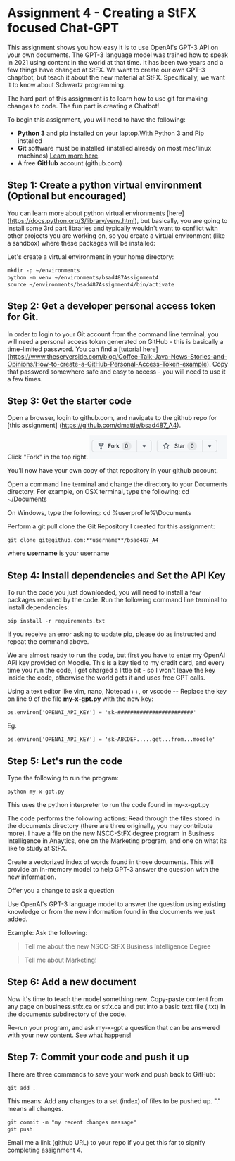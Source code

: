 # Assignment 4 - Creating a StFX focused Chat-GPT

This assignment shows you how easy it is to use OpenAI's GPT-3 API on your own documents.  The GPT-3 language model was trained how to speak in 2021 using content in the world at that time.   It has been two years and a few things have changed at StFX.  We want to create our own GPT-3 chaptbot, but teach it about the new material at StFX.  Specifically, we want it to know about Schwartz programming.  

The hard part of this assignment is to learn how to use git for making changes to code.  The fun part is creating a Chatbot!.

To begin this assignment, you will need to have the following:

* **Python 3** and pip installed on your laptop.With Python 3 and Pip installed
* **Git** software must be installed (installed already on most mac/linux machines)  [Learn more here](https://github.com/git-guides/install-git).
* A free **GitHub** account (github.com)

## Step 1: Create a python virtual environment (Optional but encouraged)

You can learn more about python virtual environments [here] (https://docs.python.org/3/library/venv.html), but basically, you are going to install some 3rd part libraries and typically wouldn't want to conflict with other projects you are working on, so you create a virtual environment (like a sandbox) where these packages will be installed:

Let's create a virtual environment in your home directory:

    mkdir -p ~/environments
    python -m venv ~/environments/bsad487Assignment4
    source ~/environments/bsad487Assignment4/bin/activate

## Step 2: Get a developer personal access token for Git.

In order to login to your Git account from the command line terminal, you will need a personal access token generated on GitHub - this is basically a time-limited password.  You can find a [tutorial here] (https://www.theserverside.com/blog/Coffee-Talk-Java-News-Stories-and-Opinions/How-to-create-a-GitHub-Personal-Access-Token-example).  Copy that password somewhere safe and easy to access - you will need to use it a few times.

## Step 3: Get the starter code

Open a browser, login to github.com, and navigate to the github repo for [this assignment] (https://github.com/dmattie/bsad487_A4).

Click "Fork" in the top right. 
 ![fork](fork.png)

You’ll now have your own copy of that repository in your github account.

Open a command line terminal and change the directory to your Documents directory.  For example, on OSX terminal, type the following:
    cd ~/Documents
    
On Windows, type the following:
    cd %userprofile%\Documents
    
Perform a git pull clone the Git Repository I created for this assignment:

    git clone git@github.com:**username**/bsad487_A4

where **username** is your username

## Step 4: Install dependencies and Set the API Key

To run the code you just downloaded, you will need to install a few packages required by the code.  Run the following command line terminal to install dependencies:

    pip install -r requirements.txt

If you receive an error asking to update pip, please do as instructed and repeat the command above.

We are almost ready to run the code, but first you have to enter my OpenAI API key provided on Moodle.  This is a key tied to my credit card, and every time you run the code, I get charged a little bit - so I won't leave the key inside the code, otherwise the world gets it and uses free GPT calls.

Using a text editor like vim, nano, Notepad++, or vscode -- Replace the key on line 9 of the file **my-x-gpt.py** with the new key:

    os.environ['OPENAI_API_KEY'] = 'sk-########################'
Eg. 

    os.environ['OPENAI_API_KEY'] = 'sk-ABCDEF.....get...from...moodle'

## Step 5: Let's run the code
Type the following to run the program:

    python my-x-gpt.py

This uses the python interpreter to run the code found in my-x-gpt.py

The code performs the following actions:
Read through the files stored in the documents directory (there are three originally, you may contribute more).  I have a file on the new NSCC-StFX degree program in Business Intelligence in Anaytics, one on the Marketing program, and one on what its like to study at StFX. 

Create a vectorized index of words found in those documents.  This will provide an in-memory model to help GPT-3 answer the question with the new information.

Offer you a change to ask a question

Use OpenAI's GPT-3 language model to answer the question using existing knowledge or from the new information found in the documents we just added.  

Example:  Ask the following: 

> Tell me about the new NSCC-StFX Business Intelligence Degree

> Tell me about Marketing!
## Step 6: Add a new document

Now it's time to teach the model something new.  Copy-paste content from any page on business.stfx.ca or stfx.ca and put into a basic text file (.txt) in the documents subdirectory of the code.

Re-run your program, and ask my-x-gpt a question that can be answered with your new content.  See what happens!

## Step 7: Commit your code and push it up

There are three commands to save your work and push back to GitHub:

    git add .   

This means:  Add any changes to a set (index) of files to be pushed up.  "." means all changes.

    git commit -m "my recent changes message"
    git push

Email me a link (github URL) to your repo if you get this far to signify completing assignment 4.